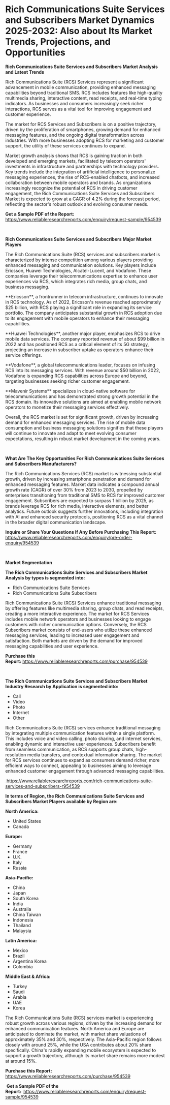 <p><h1>Rich Communications Suite Services and Subscribers Market Dynamics 2025-2032: Also about Its Market Trends, Projections, and Opportunities</h1></p><p><strong>Rich Communications Suite Services and Subscribers Market Analysis and Latest Trends</strong></p>
<p><p>Rich Communications Suite (RCS) Services represent a significant advancement in mobile communication, providing enhanced messaging capabilities beyond traditional SMS. RCS includes features like high-quality multimedia sharing, interactive content, read receipts, and real-time typing indicators. As businesses and consumers increasingly seek richer interactions, RCS serves as a vital tool for improving engagement and customer experience.</p><p>The market for RCS Services and Subscribers is on a positive trajectory, driven by the proliferation of smartphones, growing demand for enhanced messaging features, and the ongoing digital transformation across industries. With more businesses adopting RCS for marketing and customer support, the utility of these services continues to expand.</p><p>Market growth analysis shows that RCS is gaining traction in both developed and emerging markets, facilitated by telecom operators' investments in infrastructure and partnerships with technology providers. Key trends include the integration of artificial intelligence to personalize messaging experiences, the rise of RCS-enabled chatbots, and increased collaboration between mobile operators and brands. As organizations increasingly recognize the potential of RCS in driving customer engagement, the Rich Communications Suite Services and Subscribers Market is expected to grow at a CAGR of 4.2% during the forecast period, reflecting the sector's robust outlook and evolving consumer needs.</p></p>
<p><strong>Get a Sample PDF of the Report:&nbsp;</strong> <a href="https://www.reliableresearchreports.com/enquiry/request-sample/954539?utm_campaign=33&utm_medium=2&utm_source=Github&utm_content=ia&utm_term=18042025&utm_id=rich-communications-suite-services-and-subscribers">https://www.reliableresearchreports.com/enquiry/request-sample/954539</a></p>
<p>&nbsp;</p>
<p><strong>Rich Communications Suite Services and Subscribers Major Market Players</strong></p>
<p><p>The Rich Communications Suite (RCS) services and subscribers market is characterized by intense competition among various players providing enhanced messaging and communication solutions. Key players include Ericsson, Huawei Technologies, Alcatel-Lucent, and Vodafone. These companies leverage their telecommunications expertise to enhance user experiences via RCS, which integrates rich media, group chats, and business messaging.</p><p>**Ericsson**, a frontrunner in telecom infrastructure, continues to innovate in RCS technology. As of 2022, Ericsson's revenue reached approximately $25 billion, with RCS playing a significant role in expanding its service portfolio. The company anticipates substantial growth in RCS adoption due to its engagement with mobile operators to enhance their messaging capabilities.</p><p>**Huawei Technologies**, another major player, emphasizes RCS to drive mobile data services. The company reported revenue of about $99 billion in 2022 and has positioned RCS as a critical element of its 5G strategy, projecting an increase in subscriber uptake as operators enhance their service offerings.</p><p>**Vodafone**, a global telecommunications leader, focuses on infusing RCS into its messaging services. With revenue around $50 billion in 2022, Vodafone is expanding RCS capabilities across Europe and beyond, targeting businesses seeking richer customer engagement.</p><p>**Mavenir Systems** specializes in cloud-native software for telecommunications and has demonstrated strong growth potential in the RCS domain. Its innovative solutions are aimed at enabling mobile network operators to monetize their messaging services effectively.</p><p>Overall, the RCS market is set for significant growth, driven by increasing demand for enhanced messaging services. The rise of mobile data consumption and business messaging solutions signifies that these players will continue to innovate and adapt to meet evolving consumer expectations, resulting in robust market development in the coming years.</p></p>
<p>&nbsp;</p>
<p><strong>What Are The Key Opportunities For Rich Communications Suite Services and Subscribers Manufacturers?</strong></p>
<p><p>The Rich Communications Services (RCS) market is witnessing substantial growth, driven by increasing smartphone penetration and demand for enhanced messaging features. Market data indicates a compound annual growth rate (CAGR) of over 30% from 2023 to 2030, propelled by enterprises transitioning from traditional SMS to RCS for improved customer engagement. Subscribers are expected to surpass 1 billion by 2025, as brands leverage RCS for rich media, interactive elements, and better analytics. Future outlook suggests further innovations, including integration with AI and enhanced security protocols, positioning RCS as a vital channel in the broader digital communication landscape.</p></p>
<p><strong>Inquire or Share Your Questions If Any Before Purchasing This Report:</strong> <a href="https://www.reliableresearchreports.com/enquiry/pre-order-enquiry/954539?utm_campaign=33&utm_medium=2&utm_source=Github&utm_content=ia&utm_term=18042025&utm_id=rich-communications-suite-services-and-subscribers">https://www.reliableresearchreports.com/enquiry/pre-order-enquiry/954539</a></p>
<p>&nbsp;</p>
<p><strong>Market Segmentation</strong></p>
<p><strong>The Rich Communications Suite Services and Subscribers Market Analysis by types is segmented into:</strong></p>
<p><ul><li>Rich Communications Suite Services</li><li>Rich Communications Suite Subscribers</li></ul></p>
<p><p>Rich Communications Suite (RCS) Services enhance traditional messaging by offering features like multimedia sharing, group chats, and read receipts, creating a more interactive experience. The market for RCS Services includes mobile network operators and businesses looking to engage customers with richer communication options. Conversely, the RCS Subscribers market consists of end-users who utilize these enhanced messaging services, leading to increased user engagement and satisfaction. Both markets are driven by the demand for improved messaging capabilities and user experience.</p></p>
<p><strong>Purchase this Report:&nbsp;</strong><a href="https://www.reliableresearchreports.com/purchase/954539?utm_campaign=33&utm_medium=2&utm_source=Github&utm_content=ia&utm_term=18042025&utm_id=rich-communications-suite-services-and-subscribers">https://www.reliableresearchreports.com/purchase/954539</a></p>
<p>&nbsp;</p>
<p><strong>The Rich Communications Suite Services and Subscribers Market Industry Research by Application is segmented into:</strong></p>
<p><ul><li>Call</li><li>Video</li><li>Photo</li><li>Internet</li><li>Other</li></ul></p>
<p><p>Rich Communications Suite (RCS) services enhance traditional messaging by integrating multiple communication features within a single platform. This includes voice and video calling, photo sharing, and internet services, enabling dynamic and interactive user experiences. Subscribers benefit from seamless communication, as RCS supports group chats, high-resolution media transfers, and contextual information sharing. The market for RCS services continues to expand as consumers demand richer, more efficient ways to connect, appealing to businesses aiming to leverage enhanced customer engagement through advanced messaging capabilities.</p></p>
<p><a href="https://www.reliableresearchreports.com/rich-communications-suite-services-and-subscribers-r954539?utm_campaign=33&utm_medium=2&utm_source=Github&utm_content=ia&utm_term=18042025&utm_id=rich-communications-suite-services-and-subscribers">&nbsp;https://www.reliableresearchreports.com/rich-communications-suite-services-and-subscribers-r954539</a></p>
<p><strong>In terms of Region, the Rich Communications Suite Services and Subscribers Market Players available by Region are:</strong></p>
<p>
    <p> <strong> North America: </strong>
        <ul>
            <li>United States</li>
            <li>Canada</li>
        </ul>
        </p> 
    <p> <strong> Europe: </strong>
        <ul>
            <li>Germany</li>
            <li>France</li>
            <li>U.K.</li>
            <li>Italy</li>
            <li>Russia</li>
        </ul>
        </p> 
    <p> <strong> Asia-Pacific: </strong>
        <ul>
            <li>China</li>
            <li>Japan</li>
            <li>South Korea</li>
            <li>India</li>
            <li>Australia</li>
            <li>China Taiwan</li>
            <li>Indonesia</li>
            <li>Thailand</li>
            <li>Malaysia</li>
        </ul>
        </p> 
    <p> <strong> Latin America: </strong>
        <ul>
            <li>Mexico</li>
            <li>Brazil</li>
            <li>Argentina Korea</li>
            <li>Colombia</li>
        </ul>
        </p> 
    <p> <strong> Middle East & Africa: </strong>
        <ul>
            <li>Turkey</li>
            <li>Saudi</li>
            <li>Arabia</li>
            <li>UAE</li>
            <li>Korea</li>
        </ul>
    </p>
    </p>
<p><p>The Rich Communications Suite (RCS) services market is experiencing robust growth across various regions, driven by the increasing demand for enhanced communication features. North America and Europe are anticipated to dominate the market, with market share valuations of approximately 35% and 30%, respectively. The Asia-Pacific region follows closely with around 25%, while the USA contributes about 20% share specifically. China's rapidly expanding mobile ecosystem is expected to support a growth trajectory, although its market share remains more modest at around 15%.</p></p>
<p><strong>Purchase this Report: </strong><a href="https://www.reliableresearchreports.com/purchase/954539?utm_campaign=33&utm_medium=2&utm_source=Github&utm_content=ia&utm_term=18042025&utm_id=rich-communications-suite-services-and-subscribers">https://www.reliableresearchreports.com/purchase/954539</a></p>
<p>&nbsp;<strong>Get a Sample PDF of the Report:&nbsp;&nbsp;</strong><a href="https://www.reliableresearchreports.com/enquiry/request-sample/954539?utm_campaign=33&utm_medium=2&utm_source=Github&utm_content=ia&utm_term=18042025&utm_id=rich-communications-suite-services-and-subscribers">https://www.reliableresearchreports.com/enquiry/request-sample/954539</a></p>
<p><strong></strong></p>
<p><p></p><p></p><p></p></p>